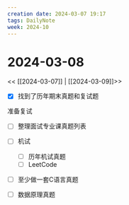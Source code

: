 ```yaml
---
creation date: 2024-03-07 19:17
tags: DailyNote
week: 2024-10
---
```


# 2024-03-08

<< [[2024-03-07]] | [[2024-03-09]]>>


- [x] 找到了历年期末真题和复试题

准备复试
- [ ] 整理面试专业课真题列表
- [ ] 机试
	- [ ] 历年机试真题
	- [ ] LeetCode
- [ ] 至少做一套C语言真题
- [ ] 数据原理真题

